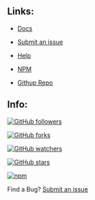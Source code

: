 
## Links: 

- [Docs](https://gninoskcaj.github.io/talk-back-bot/tableofcontents.html)

- [Submit an issue](https://github.com/Gninoskcaj/talk-back-bot/issues/new/choose)

- [Help](https://gninoskcaj.github.io/talk-back-bot/contact.md)

- [NPM](https://www.npmjs.com/package/talk-back-bot)

- [Githup Repo](https://github.com/Gninoskcaj/talk-back-bot)

## Info:

 [![GitHub followers](https://img.shields.io/github/followers/gninoskcaj.svg?style=social)](https://github.com/Gninoskcaj)


 [![GitHub forks](https://img.shields.io/github/forks/gninoskcaj/talk-back-bot.svg?style=social)](https://github.com/Gninoskcaj/talk-back-bot/network/members)

 [![GitHub watchers](https://img.shields.io/github/watchers/gninoskcaj/talk-back-bot.svg?style=social)](https://github.com/Gninoskcaj/talk-back-bot/watchers)

 [![GitHub stars](https://img.shields.io/github/stars/gninoskcaj/talk-back-bot.svg?style=social)](https://github.com/Gninoskcaj/talk-back-bot/stargazers)

 [![npm](https://img.shields.io/npm/dw/talk-back-bot.svg?style=social)](https://www.npmjs.com/package/talk-back-bot)



Find a Bug?
[Submit an issue](https://github.com/Gninoskcaj/easy-math-module/issues/new/choose)
